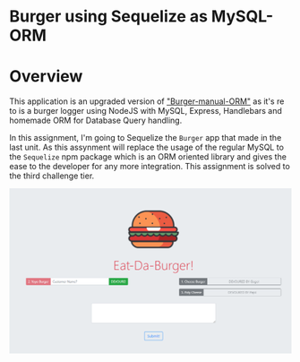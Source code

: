 # Burger using Sequelize as MySQL-ORM 

# Overview
This application is an upgraded version of ["Burger-manual-ORM"](https://github.com/ibsafi/Burger-manual-ORM) as it's re to  is a burger logger using NodeJS with MySQL, Express, Handlebars and homemade ORM for Database Query handling.

In this assignment, I'm going to Sequelize the `Burger` app that made in the last unit. As this assynment will replace the usage of the regular MySQL to the `Sequelize` npm package which is an ORM oriented library and gives the ease to the developer for any more integration. This assignment is solved to the third challenge tier.

![sequelizedExample](./images/screen.png)
